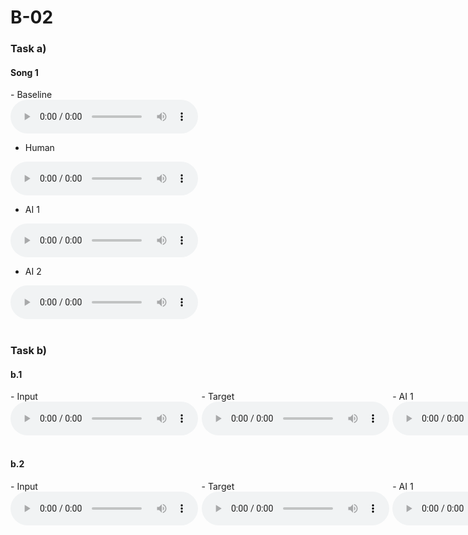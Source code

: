 # B-02

### Task a)
#### Song 1
<div id="contentBox" style="margin:0px auto; width:100%">
- Baseline <br />
<audio controls="controls">
    <source src="audio/a/1/baseline.mp3" type="audio/mp3" />
</audio> <br />

- Human <br />
<audio controls="controls">
    <source src="audio/a/1/human.mp3" type="audio/mp3" />
</audio> <br />

- AI 1 <br />
<audio controls="controls">
    <source src="audio/a/1/model_01.mp3" type="audio/mp3" />
</audio> <br />

- AI 2 <br />
<audio controls="controls">
    <source src="audio/a/1/model_02.mp3" type="audio/mp3" />
</audio> <br />

</div>
&nbsp;

### Task b)
#### b.1
<div id="contentBox" style="margin:0px auto; width:385%">
<div id="column1" style="float:left; margin:0; width:15.75%;">
- Input <br />
<audio controls="controls">
    <source src="audio/b/o/input.mp3" type="audio/mp3" />
</audio>
</div>

<div id="column2" style="float:left; margin:0;width:15.75%;">
- Target <br />
<audio controls="controls">
    <source src="audio/b/o/target.mp3" type="audio/mp3" />
</audio>
</div>

<div id="column3" style="float:left; margin:0;width:15.75%">
- AI 1 <br />
<audio controls="controls">
    <source src="audio/b/o/model_01.mp3" type="audio/mp3" />
</audio>
</div>

<div id="column4" style="float:left; margin:0;width:15.75%">
- AI 2 <br />
<audio controls="controls">
    <source src="audio/b/o/model_02.mp3" type="audio/mp3" />
</audio>
</div>

<div id="column4" style="float:left; margin:0;width:15.75%">
- AI 3 <br />
<audio controls="controls">
    <source src="audio/b/o/model_03.mp3" type="audio/mp3" />
</audio>
</div>

</div>
&nbsp;


#### b.2
<div id="contentBox" style="margin:0px auto; width:385%">
<div id="column1" style="float:left; margin:0; width:15.75%;">
- Input <br />
<audio controls="controls">
    <source src="audio/b/c/input.mp3" type="audio/mp3" />
</audio>
</div>

<div id="column2" style="float:left; margin:0;width:15.75%;">
- Target <br />
<audio controls="controls">
    <source src="audio/b/c/target.mp3" type="audio/mp3" />
</audio>
</div>

<div id="column3" style="float:left; margin:0;width:15.75%">
- AI 1 <br />
<audio controls="controls">
    <source src="audio/b/c/model_01.mp3" type="audio/mp3" />
</audio>
</div>

<div id="column4" style="float:left; margin:0;width:15.75%">
- AI 2 <br />
<audio controls="controls">
    <source src="audio/b/c/model_02.mp3" type="audio/mp3" />
</audio>
</div>

<div id="column4" style="float:left; margin:0;width:15.75%">
- AI 3 <br />
<audio controls="controls">
    <source src="audio/b/c/model_03.mp3" type="audio/mp3" />
</audio>
</div>

<div id="column4" style="float:left; margin:0;width:15.75%">
- SOTA <br />
<audio controls="controls">
    <source src="audio/b/c/sota.mp3" type="audio/mp3" />
</audio>
</div>

</div>
&nbsp;



</div>
&nbsp;






